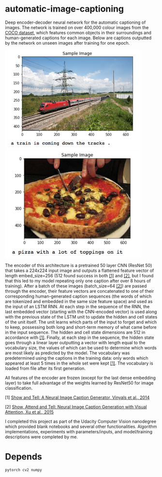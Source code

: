 # automatic-image-captioning

Deep encoder-decoder neural network for the automatic captioning of images. The network is trained on over 400,000 colour images from the [COCO dataset](https://cocodataset.org/), which features common objects in their surroundings and human-generated captions for each image. Below are captions outputted by the network on unseen images after training for one epoch.

<img src="https://github.com/callumcanavan/automatic-image-captioning/blob/master/images/train.png" alt="drawing" width="450"/>

<img src="https://github.com/callumcanavan/automatic-image-captioning/blob/master/images/pizza.png" alt="drawing" width="450"/>

The encoder of this architecture is a pretrained 50 layer CNN (ResNet 50) that takes a 224x224 input image and outputs a flattened feature vector of length embed_size=256 (512 found success in both [[1]](https://arxiv.org/pdf/1411.4555.pdf) and [[2]](https://arxiv.org/pdf/1502.03044.pdf), but I found that this led to my model repeating only one caption after over 8 hours of training). After a batch of these images (batch_size=64 [[2]](https://arxiv.org/pdf/1502.03044.pdf)) are passed through the encoder, their feature vectors are concatenated to one of their corresponding human-generated caption sequences (the words of which are tokenized and embedded in the same size feature space) and used as the input of an LSTM RNN. At each step in the sequence of the RNN, the last embedded vector (starting with the CNN-encoded vector) is used along with the previous state of the LSTM unit to update the hidden and cell states of the unit itself. The unit learns which parts of the input to forget and which to keep, possessing both long and short-term memory of what came before in the input sequence. The hidden and cell state dimensions are 512 in accordance with [[1]](https://arxiv.org/pdf/1411.4555.pdf). Finally, at each step in the sequence, the hidden state goes through a linear layer outputting a vector with length equal to the vocabulary size, the values of which can be used to determine which words are most likely as predicted by the model. The vocabulary was predetermined using the captions in the training data: only words which appeared at least 5 times in the whole set were kept [[1]](https://arxiv.org/pdf/1411.4555.pdf). The vocabulary is loaded from file after its first generation.

All features of the encoder are frozen (except for the last dense embedding layer) to take full advantage of the weights learned by ResNet50 for image classification. 

[1] [Show and Tell: A Neural Image Caption Generator, Vinyals et al., 2014](https://arxiv.org/pdf/1411.4555.pdf)

[2] [Show, Attend and Tell: Neural Image Caption Generation with Visual Attention, Xu et al., 2015](https://arxiv.org/pdf/1502.03044.pdf)

I completed this project as part of the Udacity Computer Vision nanodegree which provided blank notebooks and several other functionalities. Algorithm implementations, experiments with parameters/inputs, and model/training descriptions were completed by me.

# Depends
```
pytorch cv2 numpy
```
